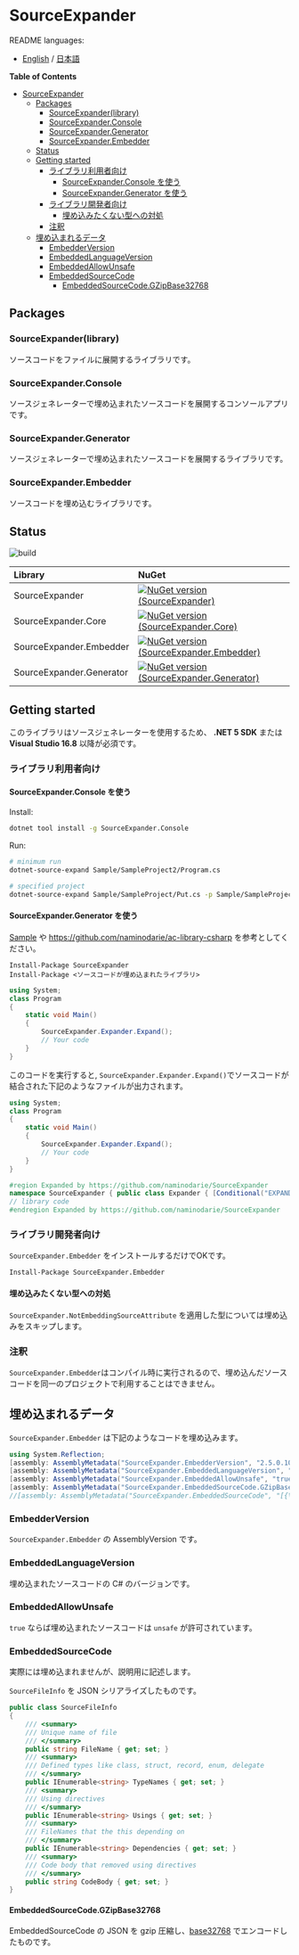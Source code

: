 # SourceExpander

README languages: 
- [English](README.md) / [日本語](README.ja.md)


<!-- START doctoc generated TOC please keep comment here to allow auto update -->
<!-- DON'T EDIT THIS SECTION, INSTEAD RE-RUN doctoc TO UPDATE -->
**Table of Contents**

- [SourceExpander](#sourceexpander)
  - [Packages](#packages)
    - [SourceExpander(library)](#sourceexpanderlibrary)
    - [SourceExpander.Console](#sourceexpanderconsole)
    - [SourceExpander.Generator](#sourceexpandergenerator)
    - [SourceExpander.Embedder](#sourceexpanderembedder)
  - [Status](#status)
  - [Getting started](#getting-started)
    - [ライブラリ利用者向け](#ライブラリ利用者向け)
      - [SourceExpander.Console を使う](#sourceexpanderconsole-を使う)
      - [SourceExpander.Generator を使う](#sourceexpandergenerator-を使う)
    - [ライブラリ開発者向け](#ライブラリ開発者向け)
      - [埋め込みたくない型への対処](#埋め込みたくない型への対処)
    - [注釈](#注釈)
  - [埋め込まれるデータ](#埋め込まれるデータ)
    - [EmbedderVersion](#embedderversion)
    - [EmbeddedLanguageVersion](#embeddedlanguageversion)
    - [EmbeddedAllowUnsafe](#embeddedallowunsafe)
    - [EmbeddedSourceCode](#embeddedsourcecode)
      - [EmbeddedSourceCode.GZipBase32768](#embeddedsourcecodegzipbase32768)

<!-- END doctoc generated TOC please keep comment here to allow auto update -->

## Packages

### SourceExpander(library)

ソースコードをファイルに展開するライブラリです。

### SourceExpander.Console

ソースジェネレーターで埋め込まれたソースコードを展開するコンソールアプリです。

### SourceExpander.Generator

ソースジェネレーターで埋め込まれたソースコードを展開するライブラリです。

### SourceExpander.Embedder

ソースコードを埋め込むライブラリです。

## Status

![build](https://github.com/naminodarie/SourceExpander/workflows/Build-Release-Publish/badge.svg?branch=master)

|Library|NuGet|
|:---|:---|
|SourceExpander|[![NuGet version (SourceExpander)](https://img.shields.io/nuget/v/SourceExpander.svg?style=flat-square)](https://www.nuget.org/packages/SourceExpander/)|
|SourceExpander.Core|[![NuGet version (SourceExpander.Core)](https://img.shields.io/nuget/v/SourceExpander.Core.svg?style=flat-square)](https://www.nuget.org/packages/SourceExpander.Core/)|
|SourceExpander.Embedder|[![NuGet version (SourceExpander.Embedder)](https://img.shields.io/nuget/v/SourceExpander.Embedder.svg?style=flat-square)](https://www.nuget.org/packages/SourceExpander.Embedder/)|
|SourceExpander.Generator|[![NuGet version (SourceExpander.Generator)](https://img.shields.io/nuget/v/SourceExpander.Generator.svg?style=flat-square)](https://www.nuget.org/packages/SourceExpander.Generator/)|

## Getting started

このライブラリはソースジェネレーターを使用するため、 **.NET 5 SDK** または **Visual Studio 16.8** 以降が必須です。

### ライブラリ利用者向け

#### SourceExpander.Console を使う

Install:
```sh
dotnet tool install -g SourceExpander.Console
```

Run:
```sh
# minimum run
dotnet-source-expand Sample/SampleProject2/Program.cs

# specified project
dotnet-source-expand Sample/SampleProject/Put.cs -p Sample/SampleProject2/SampleProject2.csproj
```

#### SourceExpander.Generator を使う

[Sample](/Sample) や https://github.com/naminodarie/ac-library-csharp を参考としてください。

```
Install-Package SourceExpander
Install-Package <ソースコードが埋め込まれたライブラリ>
```

```C#
using System;
class Program
{
    static void Main()
    {
        SourceExpander.Expander.Expand();
        // Your code
    }
}
```

このコードを実行すると, `SourceExpander.Expander.Expand()`でソースコードが結合された下記のようなファイルが出力されます。

```C#
using System;
class Program
{
    static void Main()
    {
        SourceExpander.Expander.Expand();
        // Your code
    }
}

#region Expanded by https://github.com/naminodarie/SourceExpander
namespace SourceExpander { public class Expander { [Conditional("EXPANDER")] public static void Expand(string inputFilePath = null, string outputFilePath = null, bool ignoreAnyError = true) { } public static string ExpandString(string inputFilePath = null, bool ignoreAnyError = true) { return ""; } } } 
// library code
#endregion Expanded by https://github.com/naminodarie/SourceExpander
```

### ライブラリ開発者向け

`SourceExpander.Embedder` をインストールするだけでOKです。

```
Install-Package SourceExpander.Embedder
```

#### 埋め込みたくない型への対処

`SourceExpander.NotEmbeddingSourceAttribute` を適用した型については埋め込みをスキップします。

### 注釈

`SourceExpander.Embedder`はコンパイル時に実行されるので、埋め込んだソースコードを同一のプロジェクトで利用することはできません。

## 埋め込まれるデータ

`SourceExpander.Embedder` は下記のようなコードを埋め込みます。

```C#
using System.Reflection;
[assembly: AssemblyMetadata("SourceExpander.EmbedderVersion", "2.5.0.101")]
[assembly: AssemblyMetadata("SourceExpander.EmbeddedLanguageVersion", "2")]
[assembly: AssemblyMetadata("SourceExpander.EmbeddedAllowUnsafe", "true")]
[assembly: AssemblyMetadata("SourceExpander.EmbeddedSourceCode.GZipBase32768", "㘅桠ҠҠԀᏕ䴾阺㹈斪筟楸厮嫉盆炚磈臤梽胍㦬竂帙詪煩㔬樄ᗗ踜鲯诇ᠩ珱䪜䐽闾鱏珣茙灸䏙⨧㤄寨砳⬅ស䮙松Ꝉ㥅䱀餯ꃣ虱嫁榏㪰糰蝃技夛䥘谼礞䐿斄禕蚷屔彺㪪賳鱥䝢鰨覶⬴誼⬼獬鞨胒宝䭴摺眚䅗䃝䚏隻嫻痛簴Ꜿ変⇣㇋聼欈Ꭽ墷霶勎嶐窢銖㤁┠䁺⠛缧䋹凬☂䁸栣僼邐䑹瘜蛭諠賿㨚咈鍂ꄱ禱唨毊崨叼緭䥜榄闺䦖麷䘘㨵ᖶ琜鎎ᰇ髎飭㪬採ꅈ㥞盧䢽䃘煃⬘喔渻莖案ᯋ硟ꋛ叝谴缄ꍢ⋗溁ᣒ颂浢ꍈꉭ㑆焤鹠杳煄㾳䴡䂱㙽楯裦鷬梙掫取颤⩑㰑㕋ꂤ碎麓㾕昖啘繅餬簚盎鍣䨽籭詽绑襌硲❞擧ꌥ膩辪聫㭒珥㴟囓䓖焜铽痢ꊆꍼᓥ囦纇維Ⲡ㤬垇螇感縋㼎砾褳強襓瀕樥阵瀭蜺兔峃絻藈萢饑㶬櫊綖嶅鏕㻶坶禵䓓Ⴐ咇詤煑⬐毱㱒獅鐥椳䖑ᙋ冄㴼㗭隯顑命貽职葅苫⢸栚䀹䢳噂槝䲰䰮⇷ᔈ⎙䕪絑㝖垿䞉場珟䉛㰭䵶日憭蕼馣㸩涴䓋䃇懚鹯琥镌ⴊ電萞猛流癊⏔恚Ԉң")]
//[assembly: AssemblyMetadata("SourceExpander.EmbeddedSourceCode", "[{\"CodeBody\":\"namespace SampleLibrary { public static class Bit { [MethodImpl(MethodImplOptions.AggressiveInlining)] public static int ExtractLowestSetBit(int n) { if (Bmi1.IsSupported) { return (int)Bmi1.ExtractLowestSetBit((uint)n); } return n & -n; } } } \",\"Dependencies\":[],\"FileName\":\"_SampleLibrary>Bit.cs\",\"TypeNames\":[\"SampleLibrary.Bit\"],\"Usings\":[\"using System.Runtime.CompilerServices;\",\"using System.Runtime.Intrinsics.X86;\"]},{\"CodeBody\":\"namespace SampleLibrary { public static class Put { private static readonly Xorshift rnd = new Xorshift(); public static void WriteRandom() { Trace.WriteLine(rnd.Next()); } } } \",\"Dependencies\":[\"_SampleLibrary>Xorshift.cs\"],\"FileName\":\"_SampleLibrary>Put.cs\",\"TypeNames\":[\"SampleLibrary.Put\"],\"Usings\":[\"using System.Diagnostics;\"]},{\"CodeBody\":\"namespace SampleLibrary { public class Xorshift : Random { private uint x = 123456789; private uint y = 362436069; private uint z = 521288629; private uint w; private static readonly Random rnd = new Random(); public Xorshift() : this(rnd.Next()) { } public Xorshift(int seed) { w = (uint)seed; } protected override double Sample() { return InternalSample() * (1.0 \\/ uint.MaxValue); } private uint InternalSample() { uint t = x ^ (x << 11); x = y; y = z; z = w; return w = (w ^ (w >> 19)) ^ (t ^ (t >> 8)); } } } \",\"Dependencies\":[],\"FileName\":\"_SampleLibrary>Xorshift.cs\",\"TypeNames\":[\"SampleLibrary.Xorshift\"],\"Usings\":[\"using System;\"]}]")]
```


### EmbedderVersion

`SourceExpander.Embedder` の AssemblyVersion です。

### EmbeddedLanguageVersion

埋め込まれたソースコードの C# のバージョンです。

### EmbeddedAllowUnsafe

`true` ならば埋め込まれたソースコードは `unsafe` が許可されています。

### EmbeddedSourceCode

実際には埋め込まれませんが、説明用に記述します。

`SourceFileInfo` を JSON シリアライズしたものです。

```C#
public class SourceFileInfo
{
    /// <summary>
    /// Unique name of file
    /// </summary>
    public string FileName { get; set; }
    /// <summary>
    /// Defined types like class, struct, record, enum, delegate
    /// </summary>
    public IEnumerable<string> TypeNames { get; set; }
    /// <summary>
    /// Using directives
    /// </summary>
    public IEnumerable<string> Usings { get; set; }
    /// <summary>
    /// FileNames that the this depending on
    /// </summary>
    public IEnumerable<string> Dependencies { get; set; }
    /// <summary>
    /// Code body that removed using directives
    /// </summary>
    public string CodeBody { get; set; }
}
```

#### EmbeddedSourceCode.GZipBase32768

EmbeddedSourceCode の JSON を gzip 圧縮し、[base32768](https://github.com/naminodarie/Base32768/) でエンコードしたものです。
